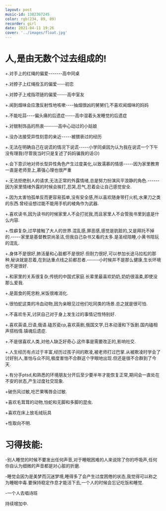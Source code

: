```yaml
---
layout: post
music-id: 1382367245
color: rgb(234, 89, 89)
recorder: girl
date: 2021-04-11 19:26
cover: '../images/float.jpg'
---
```

# 人,是由无数个过去组成的!


+.对手上的红绳的偏爱-------高中同桌

+.对脖子上红绳拴玉的偏爱----初恋

+.对脖子上戒指项链的偏爱-----高中室友

+.闻到烟味会应激反射性地咳嗽----抽烟很凶的舅舅们,不喜欢闻烟味的妈妈

+.不能吃蒜----偏头痛的后遗症-----高中湿着头发睡觉的后遗症

+.对银制饰品的热衷-------高中心动过的小姑娘

+.没办法接受异性刻意的亲近-----被猥亵过的经历

+.无法在明确自己在说谎的情况下说谎-----小学同桌因为认为我在说谎一个下午没有理我(尽管我当时只是复述了妈妈骗我的话😥)

+.会下意识地对师长型异性角色产生过度美化,以致濡慕的情感-----因为家里教育一直是老师至上,慕强心理也很严重

+.无法拒绝别人的请求,无法正常的外露情绪,总是努力扮演风平浪静的角色.------因为家里情绪外露的时候会挨打,忍哭,忍气,忍着会让自己感觉安全.

+.因为太害怕孤单反而更容易孤单,没有安全感,所以喜欢随身带打火机,水果刀之类的东西.曾经设想过能不能用手机的棱角作为武器.

+.喜欢读书,因为读书的时候家里人不会打扰我,而且家里人不会管我书里到底是什么内容.

+.性癖复杂,过早接触了大人的世界.混乱感,罪恶感,感觉是肮脏的,又是拜托不掉的.-----家里是基督教崇尚圣洁,但我自己杂书又看的太多.是圣经陪睡,小黄书陪玩的混乱.

+.身体不是很好,肺活量和心脏都不是很好.但耐力很好,可以参加长途马拉松的那种,秘诀就是忍着,在到达重点线之前都忍者.------小时候并不是那么健康,生长环境也不是很好.

+.和家里的关系很复杂,传统的中国式家庭.长辈里最喜欢奶奶,奶奶很温柔,即使没那么爱我.

+.是面食的死忠粉,米饭很难消化.

+.很怕蛇这类的冷血动物,因为亲眼见过他们吃同类的场景.总之就是很可怕.

+.不喜欢冬天,讨厌自己对于身上发生过的事情记性特别好.

+.喜欢英语,日语,俄语.磕苏瓷cp,喜欢英剧,俄国文学,日本动漫和下饭剧.国内磕相声搭档情.镇魂后遗症.

+.不是很喜欢人类,对他人缺乏好奇心.这件事是需要改正的,影响社交.

+.人生经历有点过于丰富,经历过孩子间的欺凌,被老师打过巴掌.从被欺凌时学会了讨好别人,害怕与众不同,极度害怕不合群这个字眼地出现.但还是很不合群到了今天.

+.有分手ptsd,和熟悉的环境朋友分开后至少要半年才能恢复正常,期间会一直处在不安的状态,产生过度社交现象.


+破伤风过敏,吃芒果嘴唇会过敏.    


+喜欢毛茸茸的动物,怕蛇和无脚和多脚的昆虫.    


+喜欢在床上放毛绒玩具    


+性取向不明.    





# 习得技能:
-别人睡觉的时候不要发出任何声音,对于睡眠困难的人来说除了你的呼吸声,任何你自认为细微的声音都是对心脏的折磨.   


-睡觉会因为是美梦而沉迷梦境,睡得多了会产生过度困倦的状态,我觉得可以称之为睡眠中毒.要保持稳定作息才能活下去,一个人的时候会忘记吃饭和睡觉.    


-一个人去唱诗班    




持续增加中.
